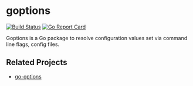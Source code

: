 # goptions

[![Build Status](https://www.travis-ci.org/yinhylin/goptions.svg?branch=master)](https://www.travis-ci.org/yinhylin/goptions)
[![Go Report Card](https://goreportcard.com/badge/github.com/yinhylin/goptions)](https://goreportcard.com/report/github.com/yinhylin/goptions)

Goptions is a Go package to resolve configuration values set via command line flags, config files.

## Related Projects

* [go-options](https://github.com/mreiferson/go-options)
